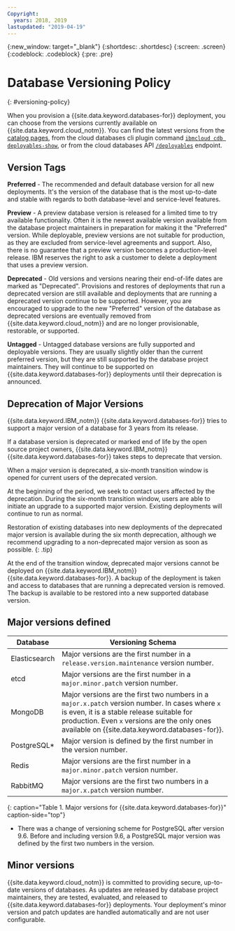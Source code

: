 ```yaml
---
Copyright:
  years: 2018, 2019
lastupdated: "2019-04-19"
---
```


{:new_window: target="_blank"}
{:shortdesc: .shortdesc}
{:screen: .screen}
{:codeblock: .codeblock}
{:pre: .pre}


# Database Versioning Policy
{: #versioning-policy}

When you provision a {{site.data.keyword.databases-for}} deployment, you can choose from the versions currently available on {{site.data.keyword.cloud_notm}}. You can find the latest versions from the [catalog pages](https://cloud.ibm.com/catalog?category=databases), from the cloud databases cli plugin command [`ibmcloud cdb deployables-show`](/docs/databases-cli-plugin?topic=cloud-databases-cli-cdb-reference#deployables-show), or from the cloud databases API [`/deployables`](https://cloud.ibm.com/apidocs/cloud-databases-api#get-all-deployable-databases) endpoint.

## Version Tags

**Preferred** - The recommended and default database version for all new deployments. It's the version of the database that is the most up-to-date and stable with regards to both database-level and service-level features.

**Preview** - A preview database version is released for a limited time to try available functionality. Often it is the newest available version available from the database project maintainers in preparation for making it the "Preferred" version. While deployable, preview versions are not suitable for production, as they are excluded from service-level agreements and support. Also, there is no guarantee that a preview version becomes a production-level release. IBM reserves the right to ask a customer to delete a deployment that uses a preview version.

**Deprecated** - Old versions and versions nearing their end-of-life dates are marked as "Deprecated". Provisions and restores of deployments that run a deprecated version are still available and deployments that are running a deprecated version continue to be supported. However, you are encouraged to upgrade to the new "Preferred" version of the database as deprecated versions are eventually removed from {{site.data.keyword.cloud_notm}} and are no longer provisionable, restorable, or supported. 

**Untagged** - Untagged database versions are fully supported and deployable versions. They are usually slightly older than the current preferred version, but they are still supported by the database project maintainers. They will continue to be supported on {{site.data.keyword.databases-for}} deployments until their deprecation is announced.

## Deprecation of Major Versions

{{site.data.keyword.IBM_notm}} {{site.data.keyword.databases-for}} tries to support a major version of a database for 3 years from its release. 

If a database version is deprecated or marked end of life by the open source project owners, {{site.data.keyword.IBM_notm}} {{site.data.keyword.databases-for}} takes steps to deprecate that version.

When a major version is deprecated, a six-month transition window is opened for current users of the deprecated version.

At the beginning of the period, we seek to contact users affected by the deprecation. During the six-month transition window, users are able to initiate an upgrade to a supported major version. Existing deployments will continue to run as normal.

Restoration of existing databases into new deployments of the deprecated major version is available during the six month deprecation, although we recommend upgrading to a non-deprecated major version as soon as possible.
{: .tip}

At the end of the transition window, deprecated major versions cannot be deployed on {{site.data.keyword.IBM_notm}} {{site.data.keyword.databases-for}}. A backup of the deployment is taken and access to databases that are running a deprecated version is removed. The backup is available to be restored into a new supported database version.

## Major versions defined

Database|Versioning Schema
----------|---------
Elasticsearch|Major versions are the first number in a `release.version.maintenance` version number.
etcd|Major versions are the first number in a `major.minor.patch` version number.
MongoDB|Major versions are the first two numbers in a `major.x.patch` version number. In cases where `x` is even, it is a stable release suitable for production. Even `x` versions are the only ones available on {{site.data.keyword.databases-for}}.
PostgreSQL*|Major version is defined by the first number in the version number.
Redis|Major versions are the first number in a `major.minor.patch` version number.
RabbitMQ|Major versions are the first two numbers in a `major.x.patch` version number.
{: caption="Table 1. Major versions for {{site.data.keyword.databases-for}}" caption-side="top"}


* There was a change of versioning scheme for PostgreSQL after version 9.6. Before and including version 9.6, a PostgreSQL major version was defined by the first two numbers in the version.

## Minor versions

{{site.data.keyword.cloud_notm}} is committed to providing secure, up-to-date versions of databases. As updates are released by database project maintainers, they are tested, evaluated, and released to {{site.data.keyword.databases-for}} deployments. Your deployment's minor version and patch updates are handled automatically and are not user configurable. 